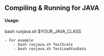 
## Compiling & Running for JAVA

#### Usage:
bash runjava.sh $YOUR_JAVA_CLASS

    - For example
        - bash runjava.sh TestScale
        - bash runjava.sh TestLoadYuvData
    

